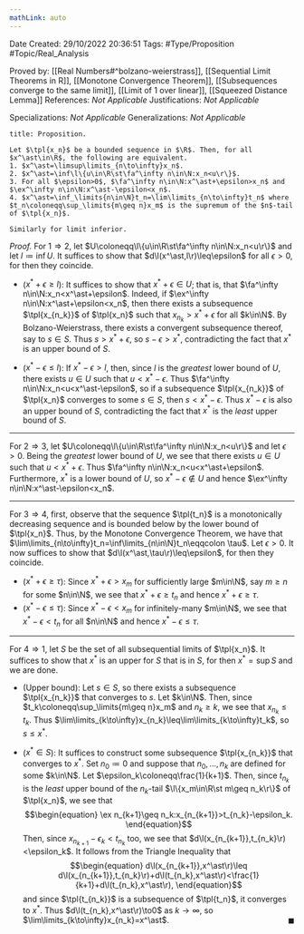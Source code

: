 ```yaml
---
mathLink: auto
---
```


<div class="topSpace"></div>

Date Created: 29/10/2022 20:36:51
Tags: #Type/Proposition #Topic/Real_Analysis

Proved by: [[Real Numbers#^bolzano-weierstrass]], [[Sequential Limit Theorems in R]], [[Monotone Convergence Theorem]], [[Subsequences converge to the same limit]], [[Limit of 1 over linear]], [[Squeezed Distance Lemma]]
References: <i>Not Applicable</i>
Justifications: <i>Not Applicable</i>

Specializations: <i>Not Applicable</i>
Generalizations: <i>Not Applicable</i>

``` ad-Proposition
title: Proposition.

Let $\tpl{x_n}$ be a bounded sequence in $\R$. Then, for all $x^\ast\in\R$, the following are equivalent.
1. $x^\ast=\limsup\limits_{n\to\infty}x_n$.
2. $x^\ast=\inf\l\{u\in\R\st\fa^\infty n\in\N:x_n<u\r\}$.
3. For all $\epsilon>0$, $\fa^\infty n\in\N:x^\ast+\epsilon>x_n$ and $\ex^\infty n\in\N:x^\ast-\epsilon<x_n$.
4. $x^\ast=\inf_\limits{n\in\N}t_n=\lim\limits_{n\to\infty}t_n$ where $t_n\coloneqq\sup_\limits{m\geq n}x_m$ is the supremum of the $n$-tail of $\tpl{x_n}$.

Similarly for limit inferior.

```

<i>Proof.</i> For $1\Rightarrow2$, let $U\coloneqq\l\{u\in\R\st\fa^\infty n\in\N:x_n<u\r\}$ and let $l\coloneqq\inf U$. It suffices to show that $d\l(x^\ast,l\r)\leq\epsilon$ for all $\epsilon>0$, for then they coincide.
* ($x^\ast+\epsilon\geq l$): It suffices to show that $x^\ast+\epsilon\in U$; that is, that $\fa^\infty n\in\N:x_n<x^\ast+\epsilon$. Indeed, if $\ex^\infty n\in\N:x^\ast+\epsilon<x_n$, then there exists a subsequence $\tpl{x_{n_k}}$ of $\tpl{x_n}$ such that $x_{n_k}>x^\ast+\epsilon$ for all $k\in\N$. By Bolzano-Weierstrass, there exists a convergent subsequence thereof, say to $s\in S$. Thus $s>x^\ast+\epsilon$, so $s-\epsilon>x^\ast$, contradicting the fact that $x^\ast$ is an upper bound of $S$.

* ($x^\ast-\epsilon\leq l$): If $x^\ast-\epsilon>l$, then, since $l$ is the <i>greatest</i> lower bound of $U$, there exists $u\in U$ such that $u<x^\ast-\epsilon$. Thus $\fa^\infty n\in\N:x_n<u<x^\ast-\epsilon$, so if a subsequence $\tpl{x_{n_k}}$ of $\tpl{x_n}$ converges to some $s\in S$, then $s<x^\ast-\epsilon$. Thus $x^\ast-\epsilon$ is also an upper bound of $S$, contradicting the fact that $x^\ast$ is the _least_ upper bound of $S$.

---

For $2\Rightarrow3$, let $U\coloneqq\l\{u\in\R\st\fa^\infty n\in\N:x_n<u\r\}$ and let $\epsilon>0$. Being the <i>greatest</i> lower bound of $U$, we see that there exists $u\in U$ such that $u<x^\ast+\epsilon$. Thus $\fa^\infty n\in\N:x_n<u<x^\ast+\epsilon$. Furthermore, $x^\ast$ is a lower bound of $U$, so $x^\ast-\epsilon\not\in U$ and hence $\ex^\infty n\in\N:x^\ast-\epsilon<x_n$.

---

For $3\Rightarrow4$, first, observe that the sequence $\tpl{t_n}$ is a monotonically decreasing sequence and is bounded below by the lower bound of $\tpl{x_n}$. Thus, by the Monotone Convergence Theorem, we have that $\lim\limits_{n\to\infty}t_n=\inf\limits_{n\in\N}t_n\eqqcolon \tau$. Let $\epsilon>0$. It now suffices to show that $d\l(x^\ast,\tau\r)\leq\epsilon$, for then they coincide.
* ($x^\ast+\epsilon\geq\tau$): Since $x^\ast+\epsilon>x_m$ for sufficiently large $m\in\N$, say $m\geq n$ for some $n\in\N$, we see that $x^\ast+\epsilon\geq t_n$ and hence $x^\ast+\epsilon\geq\tau$.
* ($x^\ast-\epsilon\leq\tau$): Since $x^\ast-\epsilon<x_m$ for infinitely-many $m\in\N$, we see that $x^\ast-\epsilon<t_n$ for all $n\in\N$ and hence $x^\ast-\epsilon\leq\tau$.

---


For $4\Rightarrow1$, let $S$ be the set of all subsequential limits of $\tpl{x_n}$. It suffices to show that $x^\ast$ is an upper for $S$ that is in $S$, for then $x^\ast=\sup S$ and we are done.
* (Upper bound): Let $s\in S$, so there exists a subsequence $\tpl{x_{n_k}}$ that converges to $s$. Let $k\in\N$. Then, since $t_k\coloneqq\sup_\limits{m\geq n}x_m$ and $n_k\geq k$, we see that $x_{n_k}\leq t_k$. Thus $\lim\limits_{k\to\infty}x_{n_k}\leq\lim\limits_{k\to\infty}t_k$, so $s\leq x^\ast$.

* ($x^\ast\in S$): It suffices to construct some subsequence $\tpl{x_{n_k}}$ that converges to $x^\ast$. Set $n_0\coloneqq0$ and suppose that $n_0,\dots,n_k$ are defined for some $k\in\N$. Let $\epsilon_k\coloneqq\frac{1}{k+1}$. Then, since $t_{n_k}$ is the <i>least</i> upper bound of the $n_k$-tail $\l\{x_m\in\R\st m\geq n_k\r\}$ of $\tpl{x_n}$, we see that
$$\begin{equation}
    \ex n_{k+1}\geq n_k:x_{n_{k+1}}>t_{n_k}-\epsilon_k.
\end{equation}$$
Then, since $x_{n_{k+1}}-\epsilon_k<t_{n_k}$ too, we see that $d\l(x_{n_{k+1}},t_{n_k}\r)<\epsilon_k$. It follows from the Triangle Inequality that
$$\begin{equation}
    d\l(x_{n_{k+1}},x^\ast\r)\leq d\l(x_{n_{k+1}},t_{n_k}\r)+d\l(t_{n_k},x^\ast\r)<\frac{1}{k+1}+d\l(t_{n_k},x^\ast\r),
\end{equation}$$
and since $\tpl{t_{n_k}}$ is a subsequence of $\tpl{t_n}$, it converges to $x^\ast$. Thus $d\l(t_{n_k},x^\ast\r)\to0$ as $k\to\infty$, so $\lim\limits_{k\to\infty}x_{n_k}=x^\ast$.<span style="float:right;">$\blacksquare$</span>
